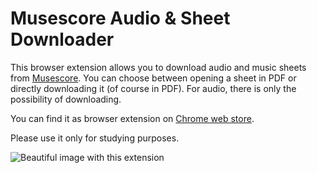 # Musescore Audio & Sheet Downloader

This browser extension allows you to download audio and music sheets from [Musescore](https://musescore.com/). You can choose between opening a sheet in PDF or directly downloading it (of course in PDF). For audio, there is only the possibility of downloading.

You can find it as browser extension on [Chrome web store](https://chrome.google.com/webstore/detail/musescore-downloader/nnekmplngdkmmgaoinpoahbikhfiedgj).

Please use it only for studying purposes.

<img src="https://raw.githubusercontent.com/ingui-n/musescore-downloader/master/screenshots/screenshot0.png" alt="Beautiful image with this extension"/>
